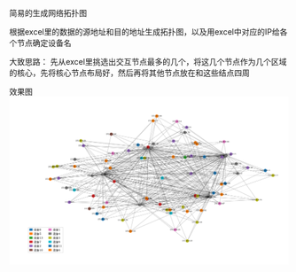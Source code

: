 简易的生成网络拓扑图

根据excel里的数据的源地址和目的地址生成拓扑图，以及用excel中对应的IP给各个节点确定设备名

大致思路：
先从excel里挑选出交互节点最多的几个，将这几个节点作为几个区域的核心，先将核心节点布局好，然后再将其他节点放在和这些结点四周

效果图
![img.png](NTD.png)